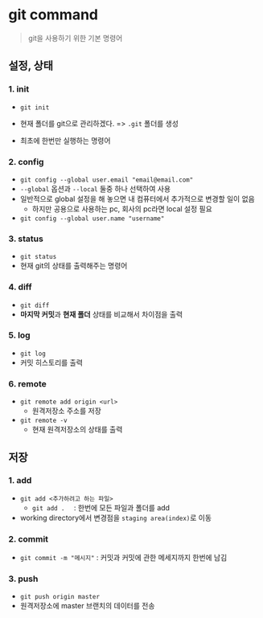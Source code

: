 # git command

> git을 사용하기 위한 기본 명령어





## 설정, 상태

### 1. init

- `git init`

- 현재 폴더를 git으로 관리하겠다. => `.git` 폴더를 생성
- 최초에 한번만 실행하는 명령어



### 2. config

- `git config --global user.email "email@email.com"`
- `--global` 옵션과 `--local` 둘중 하나 선택하여 사용
- 일반적으로 global 설정을 해 놓으면 내 컴퓨터에서 추가적으로 변경할 일이 없음
  - 하지만 공용으로 사용하는 pc, 회사의 pc라면 local 설정 필요
- `git config --global user.name "username"`



### 3. status

- `git status`
- 현재 git의 상태를 출력해주는 명령어



### 4. diff

- `git diff`
- **마지막 커밋**과 **현재 폴더** 상태를 비교해서 차이점을 출력



### 5. log

- `git log`
- 커밋 히스토리를 출력



### 6. remote

- `git remote add origin <url>`
  -  원격저장소 주소를 저장
- `git remote -v`
  - 현재 원격저장소의 상태를 출력









## 저장

### 1. add

- `git add <추가하려고 하는 파일>`
  - `git add .  ` : 한번에 모든 파일과 폴더를 add
- working directory에서 변경점을 `staging area(index)`로 이동



### 2. commit

- `git commit -m "메시지"` : 커밋과 커밋에 관한 메세지까지 한번에 남김

  

### 3. push

- `git push origin master`
- 원격저장소에 master 브랜치의 데이터를 전송

